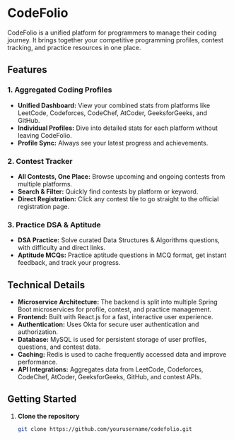 # CodeFolio

CodeFolio is a unified platform for programmers to manage their coding journey. It brings together your competitive programming profiles, contest tracking, and practice resources in one place.

## Features

### 1. Aggregated Coding Profiles
- **Unified Dashboard:** View your combined stats from platforms like LeetCode, Codeforces, CodeChef, AtCoder, GeeksforGeeks, and GitHub.
- **Individual Profiles:** Dive into detailed stats for each platform without leaving CodeFolio.
- **Profile Sync:** Always see your latest progress and achievements.

### 2. Contest Tracker
- **All Contests, One Place:** Browse upcoming and ongoing contests from multiple platforms.
- **Search & Filter:** Quickly find contests by platform or keyword.
- **Direct Registration:** Click any contest tile to go straight to the official registration page.

### 3. Practice DSA & Aptitude
- **DSA Practice:** Solve curated Data Structures & Algorithms questions, with difficulty and direct links.
- **Aptitude MCQs:** Practice aptitude questions in MCQ format, get instant feedback, and track your progress.

## Technical Details

- **Microservice Architecture:** The backend is split into multiple Spring Boot microservices for profile, contest, and practice management.
- **Frontend:** Built with React.js for a fast, interactive user experience.
- **Authentication:** Uses Okta for secure user authentication and authorization.
- **Database:** MySQL is used for persistent storage of user profiles, questions, and contest data.
- **Caching:** Redis is used to cache frequently accessed data and improve performance.
- **API Integrations:** Aggregates data from LeetCode, Codeforces, CodeChef, AtCoder, GeeksforGeeks, GitHub, and contest APIs.

## Getting Started

1. **Clone the repository**
   ```sh
   git clone https://github.com/yourusername/codefolio.git
